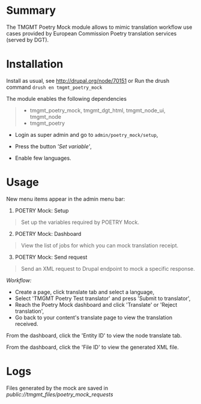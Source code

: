 Summary
=======

The TMGMT Poetry Mock module allows to mimic translation workflow
use cases provided by European Commission Poetry translation services
(served by DGT).

# Installation

Install as usual, see http://drupal.org/node/70151 or Run the drush command
  ```drush en tmgmt_poetry_mock```

  The module enables the following dependencies

  > - tmgmt_poetry_mock, tmgmt_dgt_html, tmgmt_node_ui, tmgmt_node
  > - tmgmt_poetry

 * Login as super admin and go to ```admin/poetry_mock/setup```,

 * Press the button *'Set variable'*,

 * Enable few languages.


# Usage

New menu items appear in the admin menu bar:

1. POETRY Mock: Setup
> Set up the variables required by POETRY Mock.

2. POETRY Mock: Dashboard
> View the list of jobs for which you can mock translation receipt.

3. POETRY Mock: Send request
> Send an XML request to Drupal endpoint to mock a specific response.

*Workflow:*

* Create a page, click translate tab and select a language,
* Select 'TMGMT Poetry Test translator' and press 'Submit to translator',
* Reach the Poetry Mock dashboard and click 'Translate' or 'Reject translation',
* Go back to your content's translate page to view the translation received.

From the dashboard, click the 'Entity ID' to view the node translate tab.

From the dashboard, click the 'File ID' to view the generated XML file.

# Logs

Files generated by the mock are saved in
_public://tmgmt_files/poetry_mock_requests_
